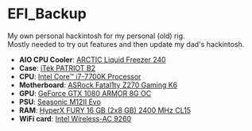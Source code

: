 # EFI_Backup

My own personal hackintosh for my personal (old) rig.  
Mostly needed to try out features and then update my dad's hackintosh.

* **AIO CPU Cooler**: [ARCTIC Liquid Freezer 240](https://www.amazon.it/gp/product/B013WAY9UQ)
* **Case**: [iTek PATRIOT B2](https://www.itekevo.com/en/product/case-patriot-b2/)
* **CPU**: [Intel Core™ i7-7700K Processor](https://ark.intel.com/content/www/us/en/ark/products/97129/intel-core-i7-7700k-processor-8m-cache-up-to-4-50-ghz.html)
* **Motherboard**: [ASRock Fatal1ty Z270 Gaming K6](https://www.asrock.com/MB/Intel/Fatal1ty%20Z270%20Gaming%20K6/index.asp)
* **GPU**: [GeForce GTX 1080 ARMOR 8G OC](https://us.msi.com/Graphics-Card/GeForce-GTX-1080-ARMOR-8G-OC/)
* **PSU**: [Seasonic M12II Evo](https://seasonic.com/m12ii-evo)
* **RAM**: [HyperX FURY 16 GB (2x8 GB) 2400 MHz CL15](https://www.kingston.com/dataSheets/HX424C15FB2K2_16.pdf)
* **WiFi card**: [Intel Wireless-AC 9260](https://www.intel.com/content/www/us/en/products/sku/99445/intel-wirelessac-9260/specifications.html)